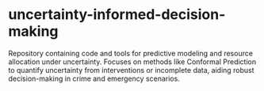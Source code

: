 # uncertainty-informed-decision-making
Repository containing code and tools for predictive modeling and resource allocation under uncertainty. Focuses on methods like Conformal Prediction to quantify uncertainty from interventions or incomplete data, aiding robust decision-making in crime and emergency scenarios.
